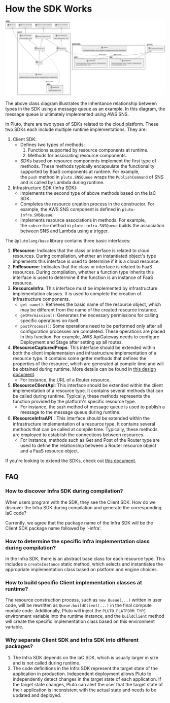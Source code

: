 # How the SDK Works

![resource class diagram](../../../assets/resource-class-diagram.png)

The above class diagram illustrates the inheritance relationship between types in the SDK using a message queue as an example. In this diagram, the message queue is ultimately implemented using AWS SNS.

In Pluto, there are two types of SDKs related to the cloud platform. These two SDKs each include multiple runtime implementations. They are:

1. Client SDK:
   - Defines two types of methods:
     1. Functions supported by resource components at runtime.
     2. Methods for associating resource components.
   - SDKs based on resource components implement the first type of methods. These methods typically encapsulate the functionality supported by BaaS components at runtime. For example, the `push` method in `pluto.SNSQueue` wraps the `PublishCommand` of SNS and is called by Lambda during runtime.
2. Infrastructure SDK (Infra SDK):
   - Implements the second type of above methods based on the IaC SDK.
   - Completes the resource creation process in the constructor. For example, the AWS SNS component is defined in `pluto-infra.SNSQueue`.
   - Implements resource associations in methods. For example, the `subscribe` method in `pluto-infra.SNSQueue` builds the association between SNS and Lambda using a trigger.

The `@plutolang/base` library contains three basic interfaces:

1. **IResource**: Indicates that the class or interface is related to cloud resources. During compilation, whether an instantiated object's type implements this interface is used to determine if it is a cloud resource.
2. **FnResource**: Indicates that the class or interface is related to FaaS resources. During compilation, whether a function type inherits this interface is used to determine if the function is an instance of FaaS resource.
3. **ResourceInfra**: This interface must be implemented by infrastructure implementation classes. It is used to complete the creation of infrastructure components.
   - `get name()`: Retrieves the basic name of the resource object, which may be different from the name of the created resource instance.
   - `getPermission()`: Generates the necessary permissions for calling specific operations on itself.
   - `postProcess()`: Some operations need to be performed only after all configuration processes are completed. These operations are placed in this function. For example, AWS ApiGateway needs to configure Deployment and Stage after setting up all routes.
4. **IResourceCapturedProps**: This interface should be extended within both the client implementaion and infrastructure implementation of a resource type. It contains some getter methods that defines the properties of the resource, which are generated at compile time and will be obtained during runtime. More details can be found in [this design document](../design/capture-value.en.md).
   - For instance, the URL of a Router resource.
5. **IResourceClientApi**: This interface should be extended within the client implementation of a resource type. It contains several methods that can be called during runtime. Typically, these methods represents the function provided by the platform's specific resource type.
   - For instance, the `push` method of message queue is used to publish a message to the message queue during runtime.
6. **IResourceInfraAPi**：This interface should be extended within the infrastructure implementation of a resource type. It contains several methods that can be called at compile time. Typically, these methods are employed to establish the connections between resources.
   - For instance, methods such as Get and Post of the Router type are used to define the relationship between a Router resource object and a FaaS resource object.

If you're looking to extend the SDKs, check out [this document](../../dev_guide/extend-sdk.en.md).

## FAQ

### How to discover Infra SDK during compilation?

When users program with the SDK, they see the Client SDK. How do we discover the Infra SDK during compilation and generate the corresponding IaC code?

Currently, we agree that the package name of the Infra SDK will be the Client SDK package name followed by '-infra'.

### How to determine the specific Infra implementation class during compilation?

In the Infra SDK, there is an abstract base class for each resource type. This includes a `createInstance` static method, which selects and instantiates the appropriate implementation class based on platform and engine choices.

### How to build specific Client implementation classes at runtime?

The resource construction process, such as `new Queue(...)` written in user code, will be rewritten as `Queue.buildClient(...)` in the final compute module code. Additionally, Pluto will inject the `PLUTO_PLATFORM_TYPE` environment variable into the runtime instance, and the `buildClient` method will create the specific implementation class based on this environment variable.

### Why separate Client SDK and Infra SDK into different packages?

1. The Infra SDK depends on the IaC SDK, which is usually larger in size and is not called during runtime.
2. The code definitions in the Infra SDK represent the target state of the application in production. Independent deployment allows Pluto to independently detect changes in the target state of each application. If the target state changes, Pluto can alert the user that the target state of their application is inconsistent with the actual state and needs to be updated and deployed.
